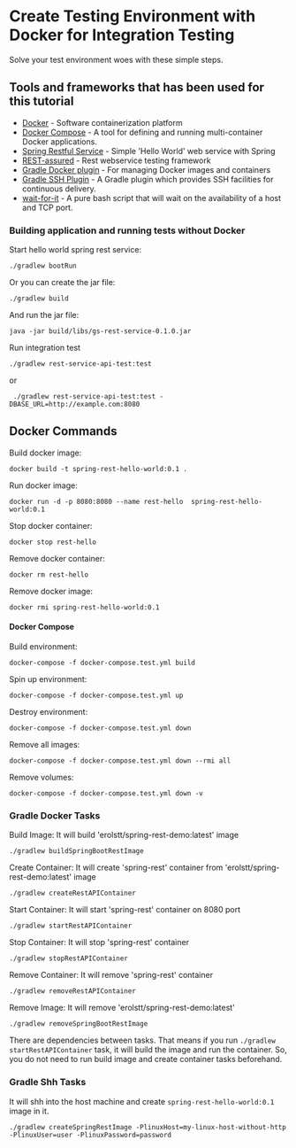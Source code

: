 # Create Testing Environment with Docker for Integration Testing

Solve your test environment woes with these simple steps.

## Tools and frameworks that has been used for this tutorial
* [Docker](https://www.docker.com/) - Software containerization platform
* [Docker Compose](https://github.com/docker/compose) - A tool for defining and running multi-container Docker applications.
* [Spring Restful Service](https://spring.io/guides/gs/rest-service/) - Simple 'Hello World' web service with Spring
* [REST-assured](http://rest-assured.io/) - Rest webservice testing framework
* [Gradle Docker plugin](https://github.com/bmuschko/gradle-docker-plugin) - For managing Docker images and containers
* [Gradle SSH Plugin](https://gradle-ssh-plugin.github.io/) - A Gradle plugin which provides SSH facilities for continuous delivery.
* [wait-for-it](https://github.com/vishnubob/wait-for-it) -  A pure bash script that will wait on the availability of a host and TCP port.

### Building application and running tests without Docker

Start hello world spring rest service:
```
./gradlew bootRun
```

Or you can create the jar file:
```
./gradlew build
```

And run the jar file:
```
java -jar build/libs/gs-rest-service-0.1.0.jar
```

Run integration test
```
./gradlew rest-service-api-test:test
```

or
```
 ./gradlew rest-service-api-test:test -DBASE_URL=http://example.com:8080
```

## Docker Commands

Build docker image:

```
docker build -t spring-rest-hello-world:0.1 .
```
Run docker image:

```
docker run -d -p 8080:8080 --name rest-hello  spring-rest-hello-world:0.1
```

Stop docker container:

```
docker stop rest-hello
```

Remove docker container:

```
docker rm rest-hello
```

Remove docker image:

```
docker rmi spring-rest-hello-world:0.1
```

#### Docker Compose

Build environment:
```
docker-compose -f docker-compose.test.yml build
```

Spin up environment:

```
docker-compose -f docker-compose.test.yml up
```

Destroy environment:

```
docker-compose -f docker-compose.test.yml down
```

Remove all images:
```
docker-compose -f docker-compose.test.yml down --rmi all
```

Remove volumes:
```
docker-compose -f docker-compose.test.yml down -v
```
### Gradle Docker Tasks

Build Image:
It will build 'erolstt/spring-rest-demo:latest' image
```
./gradlew buildSpringBootRestImage
```

Create Container:
It will create 'spring-rest' container from 'erolstt/spring-rest-demo:latest' image
```
./gradlew createRestAPIContainer
```

Start Container:
It will start 'spring-rest' container on 8080 port
```
./gradlew startRestAPIContainer
```

Stop Container:
It will stop 'spring-rest' container
```
./gradlew stopRestAPIContainer
```

Remove Container:
It will remove 'spring-rest' container
```
./gradlew removeRestAPIContainer
```

Remove Image:
It will remove 'erolstt/spring-rest-demo:latest'
```
./gradlew removeSpringBootRestImage
```

There are dependencies between tasks. That means if you run ``./gradlew startRestAPIContainer``
task, it will build the image and run the container. So, you do not need to run build image 
and create container tasks beforehand. 

### Gradle Shh Tasks

It will shh into the host machine and create `spring-rest-hello-world:0.1` image in it.

```
./gradlew createSpringRestImage -PlinuxHost=my-linux-host-without-http -PlinuxUser=user -PlinuxPassword=password
```
